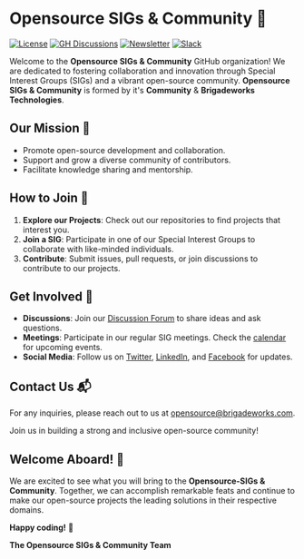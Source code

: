 # Opensource SIGs & Community 👋

[![License](https://img.shields.io/badge/License-Apache_2.0-blue.svg)](https://opensource.org/licenses/Apache-2.0)
[![GH Discussions](https://img.shields.io/badge/OSPO-Discussions-green)](https://github.com/orgs/opensource-sig/discussions)
[![Newsletter](https://img.shields.io/badge/OSPO-Newsletter-ECB22E)](https://www.getrevue.co/profile/osponews)
[![Slack](https://img.shields.io/badge/OSPO-Slack-E01E5A)](https://opensource-sig.slack.com/)

Welcome to the **Opensource SIGs & Community** GitHub organization! We are dedicated to fostering collaboration and innovation through Special Interest Groups (SIGs) and a vibrant open-source community. **Opensource SIGs & Community** is formed by it's **Community** & **Brigadeworks Technologies**.

## Our Mission 🎯
- Promote open-source development and collaboration.
- Support and grow a diverse community of contributors.
- Facilitate knowledge sharing and mentorship.

## How to Join 🤝
1. **Explore our Projects**: Check out our repositories to find projects that interest you.
2. **Join a SIG**: Participate in one of our Special Interest Groups to collaborate with like-minded individuals.
3. **Contribute**: Submit issues, pull requests, or join discussions to contribute to our projects.

## Get Involved 🌟
- **Discussions**: Join our [Discussion Forum](https://github.com/orgs/opensource-sig/discussions) to share ideas and ask questions.
- **Meetings**: Participate in our regular SIG meetings. Check the [calendar](#) for upcoming events.
- **Social Media**: Follow us on [Twitter](#), [LinkedIn](#), and [Facebook](#) for updates.

## Contact Us 📬
For any inquiries, please reach out to us at [opensource@brigadeworks.com](mailto:opensource@brigadeworks.com).

Join us in building a strong and inclusive open-source community!

## Welcome Aboard! 🎉
We are excited to see what you will bring to the **Opensource-SIGs & Community**. Together, we can accomplish remarkable feats and continue to make our open-source projects the leading solutions in their respective domains.

**Happy coding!** 🚀

**The Opensource SIGs & Community Team**


